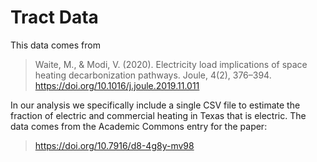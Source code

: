 # Tract Data

This data comes from

> Waite, M., & Modi, V. (2020). Electricity load implications of space heating decarbonization pathways. Joule, 4(2), 376–394. https://doi.org/10.1016/j.joule.2019.11.011

In our analysis we specifically include a single CSV file to estimate the fraction of electric and commercial heating in Texas that is electric.
The data comes from the Academic Commons entry for the paper:

> https://doi.org/10.7916/d8-4g8y-mv98
